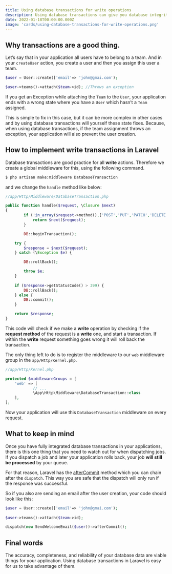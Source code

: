 ```yaml
---
title: Using database transactions for write operations
description: Using database transactions can give you database integrity, and it’s a good practice to use them for your write operations. Let’s see why and how you can use them in your Laravel application. 
date: 2022-01-18T00:00:00.000Z
image: 'cards/using-database-transactions-for-write-operations.png'
---
```


## Why transactions are a good thing.
Let’s say that in your application all users have to belong to a team. And in your `createUser` action, you create a user and then you assign this user a team. 
```php
$user = User::create(['email'=> 'john@gmai.com');

$user->teams()->attach($team->id); //Throws an exception
```

If you get an Exception while attaching the `Team` to the `User`, your application ends with a wrong state where you have a `User` which hasn’t a `Team` assigned.

This is simple to fix in this case, but it can be more complex in other cases and by using database transactions will yourself these state fixes. Because, when using database transactions, if the team assignment throws an exception, your application will also prevent the user creation.

## How to implement write transactions in Laravel
Database transactions are good practice for all **write** actions. Therefore we create a global middleware for this, using the following command. 
```bash
$ php artisan make:middleware DatabaseTransaction
```

and we change the `handle` method like below:
```php
//app/Http/Middleware/DatabaseTransaction.php

public function handle($request, \Closure $next)
{
		if (!in_array($request->method(),['POST','PUT','PATCH','DELETE'])) {
			return $next($request);
		}

		DB::beginTransaction();

    try {
        $response = $next($request);
    } catch (\Exception $e) {

        DB::rollBack();

        throw $e;
    }
	
    if ($response->getStatusCode() > 399) {
        DB::rollBack();
    } else {
        DB::commit();
    }

    return $response;
}
```

This code will check if we make a **write** operation by checking if the **request method** of the request is a **write** one, and start a transaction. If within the **write** request something goes wrong it will roll back the transaction.

The only thing left to do is to register the middleware to our `web` middleware group in the  `app/Http/Kernel.php`. 

```php
//app/Http/Kernel.php

protected $middlewareGroups = [
    'web' => [
			// ...
			\App\Http\Middleware\DatabaseTransaction::class
    ],
];
```

Now your application will use this `DatabaseTransaction` middleware on every request.

## What to keep in mind
Once you have fully integrated database transactions in your applications, there is this one thing that you need to watch out for when dispatching jobs. If you dispatch a job and later your application rolls back, your job **will still be processed** by your queue. 

For that reason, Laravel has the [afterCommit](https://laravel.com/docs/8.x/queues#specifying-commit-dispatch-behavior-inline)  method which you can chain after the `dispatch`. This way you are safe that the dispatch will only run if the response was successful. 

So if you also are sending an email after the user creation, your code should look like this:

```php
$user = User::create(['email'=> 'john@gmai.com');
    
$user->teams()->attach($team->id);

dispatch(new SendWelcomeEmail($user))->afterCommit();
```

## Final words

The accuracy, completeness, and reliability of your database data are viable things for your application. Using database transactions in Laravel is easy for us to take advantage of them.
